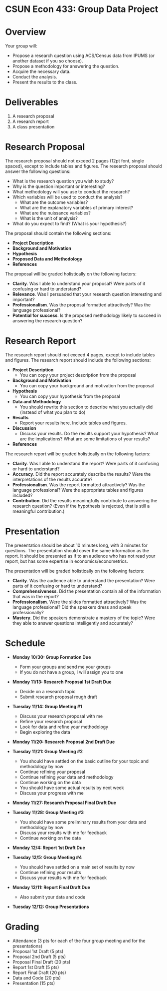 # CSUN Econ 433: Group Data Project

# Overview

Your group will:

- Propose a research question using ACS/Census data from IPUMS (or another dataset if you so choose).
- Propose a methodology for answering the question.
- Acquire the necessary data.
- Conduct the analysis.
- Present the results to the class.

# Deliverables

1. A research proposal
2. A research report
3. A class presentation

# Research Proposal

The research proposal should not exceed 2 pages (12pt font, single spaced), except to include tables and figures. The research proposal should answer the following questions:

- What is the research question you wish to study?
- Why is the question important or interesting?
- What methodology will you use to conduct the research?
- Which variables will be used to conduct the analysis?
  - What are the outcome variables?
  - What are the explanatory variables of primary interest?
  - What are the nuissance variables?
  - What is the unit of analysis?
- What do you expect to find? (What is your hypothesis?)

The proposal should contain the following sections:

- **Project Description**
- **Background and Motivation**
- **Hypothesis**
- **Proposed Data and Methodology**
- **References**

The proposal will be graded holistically on the following factors:

- **Clarity**. Was I able to understand your proposal? Were parts of it confusing or hard to understand?
- **Relevance**. Was I persuaded that your research question interesting and important?
- **Professionalism**. Was the proposal formatted attractively? Was the language professional? 
- **Potential for success**. Is the proposed methodology likely to succeed in answering the research question?


# Research Report

The research report should not exceed 4 pages, except to include tables and figures. The research report should include the following sections:

- **Project Description**
  - You can copy your project description from the proposal
- **Background and Motivation**
  - You can copy your background and motivation from the proposal
- **Hypothesis**
  - You can copy your hypothesis from the proposal
- **Data and Methodology**
  - You should rewrite this section to describe what you actually did (instead of what you plan to do)
- **Results**
  - Report your results here. Include tables and figures.
- **Discussion**
  - Discuss your results. Do the results support your hypothesis? What are the implications? What are some limitations of your results? 
- **References**

The research report will be graded holistically on the following factors:

- **Clarity**. Was I able to understand the report? Were parts of it confusing or hard to understand?
- **Accuracy**. Did the report accurately describe the results? Were the interpretations of the results accurate?
- **Professionalism**. Was the report formatted attractively? Was the language professional? Were the appropriate tables and figures included?
- **Contribution**. Did the results meaningfully contribute to answering the research question? (Even if the hypothesis is rejected, that is still a meaningful contribution.)

# Presentation

The presentation should be about 10 minutes long, with 3 minutes for questions. The presentation should cover the same information as the report. It should be presented as if to an audience who has not read your report, but has some expertise in economics/econometrics.

The presentation will be graded holistically on the following factors:

- **Clarity**. Was the audience able to understand the presentation? Were parts of it confusing or hard to understand?
- **Comprehensiveness**. Did the presentation contain all of the information that was in the report?
- **Professionalism**. Were the slides formatted attractively? Was the language professional? Did the speakers dress and speak professionally?
- **Mastery**. Did the speakers demonstrate a mastery of the topic? Were they able to answer questions intelligently and accurately? 


# Schedule

- **Monday 10/30: Group Formation Due**
  - Form your groups and send me your groups
  - If you do not have a group, I will assign you to one

- **Monday 11/13: Research Proposal 1st Draft Due**
  - Decide on a research topic
  - Submit research proposal rough draft

- **Tuesday 11/14: Group Meeting #1**
  - Discuss your research proposal with me
  - Refine your research proposal
  - Look for data and refine your methodology
  - Begin exploring the data 

- **Monday 11/20: Research Proposal 2nd Draft Due**

- **Tuesday 11/21: Group Meeting #2**
  - You should have settled on the basic outline for your topic and methodology by now
  - Continue refining your proposal
  - Continue refining your data and methodology
  - Continue working on the data
  - You should have some actual results by next week
  - Discuss your progress with me

- **Monday 11/27: Research Proposal Final Draft Due**

- **Tuesday 11/28: Group Meeting #3**
  - You should have some preliminary results from your data and methodology by now
  - Discuss your results with me for feedback
  - Continue working on the data
  
- **Monday 12/4: Report 1st Draft Due**

- **Tuesday 12/5: Group Meeting #4**
  - You should have settled on a main set of results by now
  - Continue refining your results
  - Discuss your results with me for feedback
  
- **Monday 12/11: Report Final Draft Due**
  - Also submit your data and code

- **Tuesday 12/12: Group Presentations**

# Grading

- Attendance (3 pts for each of the four group meeting and for the presentations)
- Proposal 1st Draft (5 pts)
- Proposal 2nd Draft (5 pts)
- Proposal Final Draft (20 pts)
- Report 1st Draft (5 pts)
- Report Final Draft (20 pts)
- Data and Code (20 pts)
- Presentation (15 pts)
